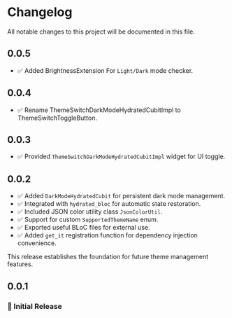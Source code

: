# Changelog

All notable changes to this project will be documented in this file.

## 0.0.5
- ✅ Added BrightnessExtension For `Light/Dark` mode checker.

## 0.0.4
- ✅ Rename ThemeSwitchDarkModeHydratedCubitImpl to ThemeSwitchToggleButton.

## 0.0.3
- ✅ Provided `ThemeSwitchDarkModeHydratedCubitImpl` widget for UI toggle.

## 0.0.2
- ✅ Added `DarkModeHydratedCubit` for persistent dark mode management.
- ✅ Integrated with `hydrated_bloc` for automatic state restoration.
- ✅ Included JSON color utility class `JsonColorUtil`.
- ✅ Support for custom `SupportedThemeName` enum.
- ✅ Exported useful BLoC files for external use.
- ✅ Added `get_it` registration function for dependency injection convenience.

This release establishes the foundation for future theme management features.


## 0.0.1
### 🎉 Initial Release

